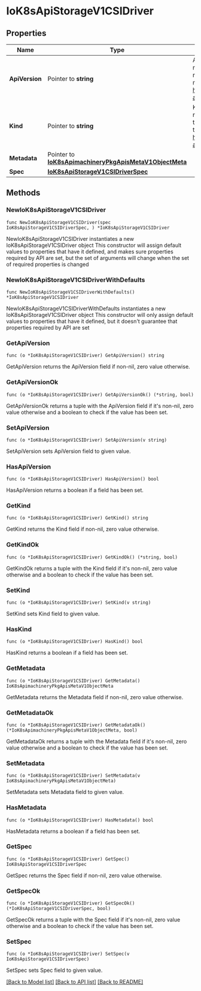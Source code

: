 # IoK8sApiStorageV1CSIDriver

## Properties

Name | Type | Description | Notes
------------ | ------------- | ------------- | -------------
**ApiVersion** | Pointer to **string** | APIVersion defines the versioned schema of this representation of an object. Servers should convert recognized schemas to the latest internal value, and may reject unrecognized values. More info: https://git.k8s.io/community/contributors/devel/sig-architecture/api-conventions.md#resources | [optional] 
**Kind** | Pointer to **string** | Kind is a string value representing the REST resource this object represents. Servers may infer this from the endpoint the client submits requests to. Cannot be updated. In CamelCase. More info: https://git.k8s.io/community/contributors/devel/sig-architecture/api-conventions.md#types-kinds | [optional] 
**Metadata** | Pointer to [**IoK8sApimachineryPkgApisMetaV1ObjectMeta**](IoK8sApimachineryPkgApisMetaV1ObjectMeta.md) |  | [optional] 
**Spec** | [**IoK8sApiStorageV1CSIDriverSpec**](IoK8sApiStorageV1CSIDriverSpec.md) |  | 

## Methods

### NewIoK8sApiStorageV1CSIDriver

`func NewIoK8sApiStorageV1CSIDriver(spec IoK8sApiStorageV1CSIDriverSpec, ) *IoK8sApiStorageV1CSIDriver`

NewIoK8sApiStorageV1CSIDriver instantiates a new IoK8sApiStorageV1CSIDriver object
This constructor will assign default values to properties that have it defined,
and makes sure properties required by API are set, but the set of arguments
will change when the set of required properties is changed

### NewIoK8sApiStorageV1CSIDriverWithDefaults

`func NewIoK8sApiStorageV1CSIDriverWithDefaults() *IoK8sApiStorageV1CSIDriver`

NewIoK8sApiStorageV1CSIDriverWithDefaults instantiates a new IoK8sApiStorageV1CSIDriver object
This constructor will only assign default values to properties that have it defined,
but it doesn't guarantee that properties required by API are set

### GetApiVersion

`func (o *IoK8sApiStorageV1CSIDriver) GetApiVersion() string`

GetApiVersion returns the ApiVersion field if non-nil, zero value otherwise.

### GetApiVersionOk

`func (o *IoK8sApiStorageV1CSIDriver) GetApiVersionOk() (*string, bool)`

GetApiVersionOk returns a tuple with the ApiVersion field if it's non-nil, zero value otherwise
and a boolean to check if the value has been set.

### SetApiVersion

`func (o *IoK8sApiStorageV1CSIDriver) SetApiVersion(v string)`

SetApiVersion sets ApiVersion field to given value.

### HasApiVersion

`func (o *IoK8sApiStorageV1CSIDriver) HasApiVersion() bool`

HasApiVersion returns a boolean if a field has been set.

### GetKind

`func (o *IoK8sApiStorageV1CSIDriver) GetKind() string`

GetKind returns the Kind field if non-nil, zero value otherwise.

### GetKindOk

`func (o *IoK8sApiStorageV1CSIDriver) GetKindOk() (*string, bool)`

GetKindOk returns a tuple with the Kind field if it's non-nil, zero value otherwise
and a boolean to check if the value has been set.

### SetKind

`func (o *IoK8sApiStorageV1CSIDriver) SetKind(v string)`

SetKind sets Kind field to given value.

### HasKind

`func (o *IoK8sApiStorageV1CSIDriver) HasKind() bool`

HasKind returns a boolean if a field has been set.

### GetMetadata

`func (o *IoK8sApiStorageV1CSIDriver) GetMetadata() IoK8sApimachineryPkgApisMetaV1ObjectMeta`

GetMetadata returns the Metadata field if non-nil, zero value otherwise.

### GetMetadataOk

`func (o *IoK8sApiStorageV1CSIDriver) GetMetadataOk() (*IoK8sApimachineryPkgApisMetaV1ObjectMeta, bool)`

GetMetadataOk returns a tuple with the Metadata field if it's non-nil, zero value otherwise
and a boolean to check if the value has been set.

### SetMetadata

`func (o *IoK8sApiStorageV1CSIDriver) SetMetadata(v IoK8sApimachineryPkgApisMetaV1ObjectMeta)`

SetMetadata sets Metadata field to given value.

### HasMetadata

`func (o *IoK8sApiStorageV1CSIDriver) HasMetadata() bool`

HasMetadata returns a boolean if a field has been set.

### GetSpec

`func (o *IoK8sApiStorageV1CSIDriver) GetSpec() IoK8sApiStorageV1CSIDriverSpec`

GetSpec returns the Spec field if non-nil, zero value otherwise.

### GetSpecOk

`func (o *IoK8sApiStorageV1CSIDriver) GetSpecOk() (*IoK8sApiStorageV1CSIDriverSpec, bool)`

GetSpecOk returns a tuple with the Spec field if it's non-nil, zero value otherwise
and a boolean to check if the value has been set.

### SetSpec

`func (o *IoK8sApiStorageV1CSIDriver) SetSpec(v IoK8sApiStorageV1CSIDriverSpec)`

SetSpec sets Spec field to given value.



[[Back to Model list]](../README.md#documentation-for-models) [[Back to API list]](../README.md#documentation-for-api-endpoints) [[Back to README]](../README.md)


